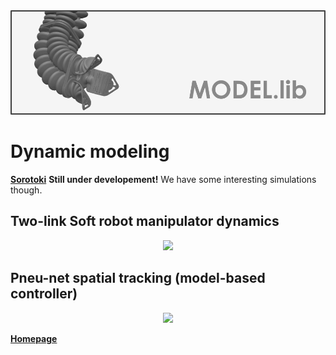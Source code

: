 <div align="center"> <img src="./src/model.png" width="650"> </div>

# Dynamic modeling 
[**Sorotoki**](https://bjcaasenbrood.github.io/SorotokiCode/) **Still under developement!** We have some interesting simulations though.

## Two-link Soft robot manipulator dynamics
<div align="center"> <img src="./src/SoftArm.gif" width="500"> </div>

## Pneu-net spatial tracking (model-based controller)
<div align="center"> <img src="./src/Pneunet_tracking.gif" width="500"> </div>

[**Homepage**](https://bjcaasenbrood.github.io/SorotokiCode/)
